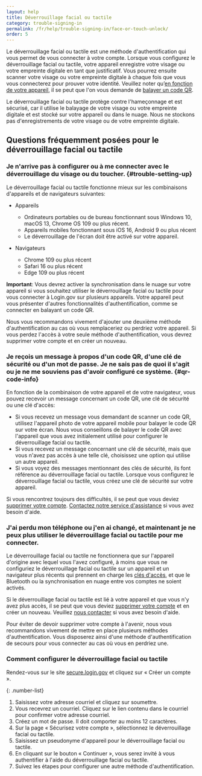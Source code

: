 ```yaml
---
layout: help
title: Déverrouillage facial ou tactile
category: trouble-signing-in
permalink: /fr/help/trouble-signing-in/face-or-touch-unlock/
order: 5
---
```


Le déverrouillage facial ou tactile est une méthode d'authentification qui vous permet de vous connecter à votre compte. Lorsque vous configurez le déverrouillage facial ou tactile, votre appareil enregistre votre visage ou votre empreinte digitale en tant que justificatif. Vous pourrez ensuite scanner votre visage ou votre empreinte digitale à chaque fois que vous vous connecterez pour prouver votre identité. Veuillez noter qu’[en fonction de votre appareil](#trouble-setting-up), il se peut que l'on vous demande de [balayer un code QR](#qr-code-info).

Le déverrouillage facial ou tactile protège contre l'hameçonnage et est sécurisé, car il utilise le balayage de votre visage ou votre empreinte digitale et est stocké sur votre appareil ou dans le nuage. Nous ne stockons pas d'enregistrements de votre visage ou de votre empreinte digitale.

## Questions fréquemment posées pour le déverrouillage facial ou tactile

### Je n'arrive pas à configurer ou à me connecter avec le déverrouillage du visage ou du toucher. {#trouble-setting-up}

Le déverrouillage facial ou tactile fonctionne mieux sur les combinaisons d'appareils et de navigateurs suivantes:

* Appareils
    * Ordinateurs portables ou de bureau fonctionnant sous Windows 10, macOS 13, Chrome OS 109 ou plus récent.
    * Appareils mobiles fonctionnant sous iOS 16, Android 9 ou plus récent
    * Le déverrouillage de l'écran doit être activé sur votre appareil.

* Navigateurs
    * Chrome 109 ou plus récent
    * Safari 16 ou plus récent
    * Edge 109 ou plus récent

**Important**: Vous devrez activer la synchronisation dans le nuage sur votre appareil si vous souhaitez utiliser le déverrouillage facial ou tactile pour vous connecter à Login.gov sur plusieurs appareils. Votre appareil peut vous présenter d'autres fonctionnalités d'authentification, comme se connecter en balayant un code QR.

Nous vous recommandons vivement d'ajouter une deuxième méthode d'authentification au cas où vous remplaceriez ou perdriez votre appareil. Si vous perdez l'accès à votre seule méthode d'authentification, vous devrez supprimer votre compte et en créer un nouveau.

### Je reçois un message à propos d'un code QR, d'une clé de sécurité ou d'un mot de passe. Je ne sais pas de quoi il s'agit ou je ne me souviens pas d'avoir configuré ce système. {#qr-code-info}
En fonction de la combinaison de votre appareil et de votre navigateur, vous pouvez recevoir un message concernant un code QR, une clé de sécurité ou une clé d'accès:

* Si vous recevez un message vous demandant de scanner un code QR, utilisez l'appareil photo de votre appareil mobile pour balayer le code QR sur votre écran. Nous vous conseillons de balayer le code QR avec l'appareil que vous avez initialement utilisé pour configurer le déverrouillage facial ou tactile.
* Si vous recevez un message concernant une clé de sécurité, mais que vous n'avez pas accès à une telle clé, choisissez une option qui utilise un autre appareil.
* Si vous voyez des messages mentionnant des clés de sécurité, ils font référence au déverrouillage facial ou tactile. Lorsque vous configurez le déverrouillage facial ou tactile, vous créez une clé de sécurité sur votre appareil.

Si vous rencontrez toujours des difficultés, il se peut que vous deviez [supprimer votre compte](/fr/help/manage-your-account/delete-your-account/). [Contactez notre service d'assistance](/fr/contact/) si vous avez besoin d'aide.

### J'ai perdu mon téléphone ou j'en ai changé, et maintenant je ne peux plus utiliser le déverrouillage facial ou tactile pour me connecter.

Le déverrouillage facial ou tactile ne fonctionnera que sur l'appareil d'origine avec lequel vous l'avez configuré, à moins que vous ne configuriez le déverrouillage facial ou tactile sur un appareil et un navigateur plus récents qui prennent en charge les [clés d'accès](https://fidoalliance.org/passkeys/), et que le Bluetooth ou la synchronisation en nuage entre vos comptes ne soient activés.

Si le déverrouillage facial ou tactile est lié à votre appareil et que vous n'y avez plus accès, il se peut que vous deviez [supprimer votre compte](/fr/help/manage-your-account/delete-your-account/) et en créer un nouveau. Veuillez [nous contacter](/fr/contact/) si vous avez besoin d'aide.

Pour éviter de devoir supprimer votre compte à l'avenir, nous vous recommandons vivement de mettre en place plusieurs méthodes d'authentification. Vous disposerez ainsi d'une méthode d'authentification de secours pour vous connecter au cas où vous en perdriez une.

### Comment configurer le déverrouillage facial ou tactile 

Rendez-vous sur le site [secure.login.gov](https://secure.login.gov/) et cliquez sur « Créer un compte ».

{: .number-list}
1. Saisissez votre adresse courriel et cliquez sur soumettre.
2. Vous recevrez un courriel. Cliquez sur le lien contenu dans le courriel pour confirmer votre adresse courriel.
3. Créez un mot de passe. Il doit comporter au moins 12 caractères.
4. Sur la page « Sécurisez votre compte », sélectionnez le déverrouillage facial ou tactile.
5. Saisissez un pseudonyme d'appareil pour le déverrouillage facial ou tactile.
6. En cliquant sur le bouton « Continuer », vous serez invité à vous authentifier à l'aide du déverrouillage facial ou tactile.
7. Suivez les étapes pour configurer une autre méthode d'authentification.
